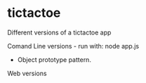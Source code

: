 # tictactoe
Different versions of a tictactoe app

Comand Line versions - run with: node app.js
- Object prototype pattern.

Web versions



